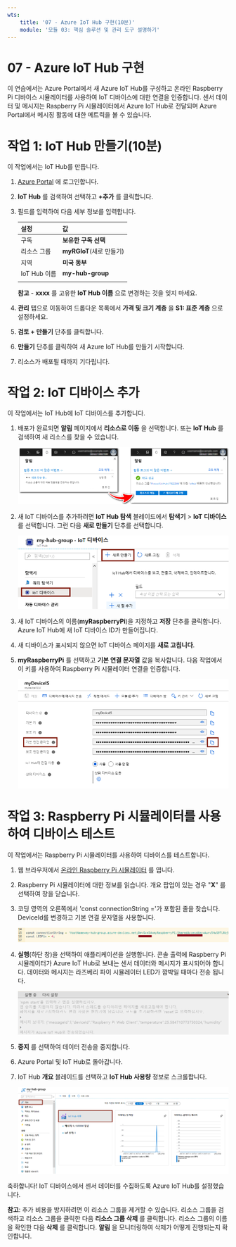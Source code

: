 ```yaml
---
wts:
    title: '07 - Azure IoT Hub 구현(10분)'
    module: '모듈 03: 핵심 솔루션 및 관리 도구 설명하기'
---
```

# 07 - Azure IoT Hub 구현

이 연습에서는 Azure Portal에서 새 Azure IoT Hub를 구성하고 온라인 Raspberry Pi 디바이스 시뮬레이터를 사용하여 IoT 디바이스에 대한 연결을 인증합니다. 센서 데이터 및 메시지는 Raspberry Pi 시뮬레이터에서 Azure IoT Hub로 전달되며 Azure Portal에서 메시징 활동에 대한 메트릭을 볼 수 있습니다.

# 작업 1: IoT Hub 만들기(10분)

이 작업에서는 IoT Hub를 만듭니다. 

1. [Azure Portal](https://portal.azure.com) 에 로그인합니다.

2. **IoT Hub** 를 검색하여 선택하고 **+추가** 를 클릭합니다.

3. 필드를 입력하여 다음 세부 정보를 입력합니다.

    | 설정 | 값 |
    |--|--|
    | 구독 | **보유한 구독 선택** |
    | 리소스 그룹 |  **myRGIoT**(새로 만들기)|
    | 지역 | **미국 동부** |
    | IoT Hub 이름 | **my-hub-group** |
    | | |

    **참고** - **xxxx** 를 고유한 **IoT Hub 이름** 으로 변경하는 것을 잊지 마세요.

4. **관리** 탭으로 이동하여 드롭다운 목록에서 **가격 및 크기 계층** 을 **S1: 표준 계층** 으로 설정하세요.

5. **검토 + 만들기** 단추를 클릭합니다.

6. **만들기** 단추를 클릭하여 새 Azure IoT Hub를 만들기 시작합니다.

7. 리소스가 배포될 때까지 기다립니다. 

# 작업 2: IoT 디바이스 추가

이 작업에서는 IoT Hub에 IoT 디바이스를 추가합니다. 

1. 배포가 완료되면 **알림** 페이지에서 **리소스로 이동** 을 선택합니다. 또는 **IoT Hub** 를 검색하여 새 리소스를 찾을 수 있습니다.

	![진행 중인 배포 및 배포 성공 알림이 표시된 Azure Portal 스크린샷.](../images/0601.png)

2. 새 IoT 디바이스를 추가하려면 **IoT Hub 탐색** 블레이드에서 **탐색기** > **IoT 디바이스** 를 선택합니다. 그런 다음 **새로 만들기** 단추를 선택합니다.

	![IoT Hub 탐색 블레이드 안에 강조 표시된 IoT 디바이스 창을 보여주는 Azure Portal 스크린샷. IoT Hub에 새로운 IoT 디바이스 ID를 추가하는 방법을 보여주는 새로 만들기 단추가 강조 표시되어 있습니다.](../images/0602.png)

3. 새 IoT 디바이스의 이름(**myRaspberryPi**)을 지정하고 **저장** 단추를 클릭합니다. Azure IoT Hub에 새 IoT 디바이스 ID가 만들어집니다.

4. 새 디바이스가 표시되지 않으면 IoT 디바이스 페이지를 **새로 고칩니다**. 

5. **myRaspberryPi** 를 선택하고 **기본 연결 문자열** 값을 복사합니다. 다음 작업에서 이 키를 사용하여 Raspberry Pi 시뮬레이터 연결을 인증합니다.

	![복사 아이콘이 강조 표시되어 있는 기본 연결 문자열 페이지의 스크린샷.](../images/0603.png)

# 작업 3: Raspberry Pi 시뮬레이터를 사용하여 디바이스 테스트

이 작업에서는 Raspberry Pi 시뮬레이터를 사용하여 디바이스를 테스트합니다. 

1. 웹 브라우저에서 [온라인 Raspberry Pi 시뮬레이터](https://azure-samples.github.io/raspberry-pi-web-simulator/#Getstarted) 를 엽니다. 

2. Raspberry Pi 시뮬레이터에 대한 정보를 읽습니다. 개요 팝업이 있는 경우 "**X**" 를 선택하여 창을 닫습니다.

3. 코딩 영역의 오른쪽에서 'const connectionString ='가 포함된 줄을 찾습니다. DeviceId를 변경하고 기본 연결 문자열을 사용합니다.

	![Raspberry Pi 시뮬레이터 내의 코딩 영역 스크린샷.](../images/0604.png)

4. **실행**(하단 창)을 선택하여 애플리케이션을 실행합니다. 콘솔 출력에 Raspberry Pi 시뮬레이터가 Azure IoT Hub로 보내는 센서 데이터와 메시지가 표시되어야 합니다. 데이터와 메시지는 라즈베리 파이 시뮬레이터 LED가 깜박일 때마다 전송 됩니다. 

	![Raspberry Pi 시뮬레이터 콘솔의 스크린샷.  콘솔 출력에 Raspberry Pi 시뮬레이터가 Azure IoT Hub로 보낸 센서 데이터와 메시지가 표시됩니다.](../images/0605.png)

5. **중지** 를 선택하여 데이터 전송을 중지합니다.

6. Azure Portal 및 IoT Hub로 돌아갑니다.

7. IoT Hub **개요** 블레이드를 선택하고 **IoT Hub 사용량** 정보로 스크롤합니다.

	![Azure Portal의 IoT Hub 사용량 영역 안에 있는 메트릭의 스크린샷.](../images/0606.png)


축하합니다! IoT 디바이스에서 센서 데이터를 수집하도록 Azure IoT Hub를 설정했습니다.

**참고**: 추가 비용을 방지하려면 이 리소스 그룹을 제거할 수 있습니다. 리소스 그룹을 검색하고 리소스 그룹을 클릭한 다음 **리소스 그룹 삭제** 를 클릭합니다. 리소스 그룹의 이름을 확인한 다음 **삭제** 를 클릭합니다. **알림** 을 모니터링하여 삭제가 어떻게 진행되는지 확인합니다.
